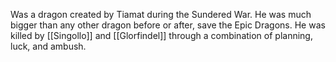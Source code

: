 Was a dragon created by Tiamat during the Sundered War. He was much bigger than any other dragon before or after, save the Epic Dragons. He was killed by [[Singollo]] and [[Glorfindel]] through a combination of planning, luck, and ambush.